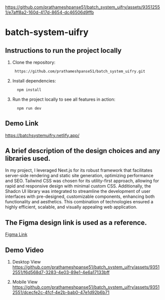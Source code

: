 
https://github.com/prathameshpanse51/batch_system_uifry/assets/93512551/e7aff8a2-160d-417d-8654-dc46506d9ffb
# batch-system-uifry

 ## Instructions to run the project locally
1. Clone the repository:
    ```sh
     https://github.com/prathameshpanse51/batch_system_uifry.git
    ```
2. Install dependencies:
    ```sh
      npm install
    ```
3. Run the project locally to see all features in action:
    ```
      npm run dev
    ```

 ## Demo Link
  https://batchsystemuifry.netlify.app/

 ## A brief description of the design choices and any libraries used.
 In my project, I leveraged Next.js for its robust framework that facilitates server-side rendering and static site generation, optimizing performance and SEO. Tailwind CSS was chosen for its utility-first approach, allowing for rapid and responsive design with minimal custom CSS. Additionally, the Shadcn UI library was integrated to streamline the development of user interfaces with pre-designed, customizable components, enhancing both functionality and aesthetics. This combination of technologies ensured a highly efficient, scalable, and visually appealing web application.

## The Figma design link is used as a reference.
[Figma Link](https://www.figma.com/design/dvc71PcUEYRKrtnZOapRtI/App-Landing-Page-Finance-Bank-Money-(Community)?node-id=0-1&t=Ng4TwVVnha6zCRF8-0)

 ## Demo Video
1. Desktop View
https://github.com/prathameshpanse51/batch_system_uifry/assets/93512551/f6d568d7-3283-4e03-89e1-4e6a17133bff

2. Mobile View
https://github.com/prathameshpanse51/batch_system_uifry/assets/93512551/dcecfe2c-4fcf-4e2b-bab0-47e1d92b6b71
 
